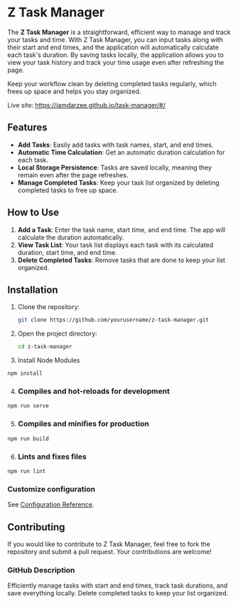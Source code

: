 # Z Task Manager

The **Z Task Manager** is a straightforward, efficient way to manage and track your tasks and time. With Z Task Manager, you can input tasks along with their start and end times, and the application will automatically calculate each task's duration. By saving tasks locally, the application allows you to view your task history and track your time usage even after refreshing the page. 

Keep your workflow clean by deleting completed tasks regularly, which frees up space and helps you stay organized.

Live site: https://iamdarzee.github.io/task-manager/#/

## Features

- **Add Tasks**: Easily add tasks with task names, start, and end times.
- **Automatic Time Calculation**: Get an automatic duration calculation for each task.
- **Local Storage Persistence**: Tasks are saved locally, meaning they remain even after the page refreshes.
- **Manage Completed Tasks**: Keep your task list organized by deleting completed tasks to free up space.

## How to Use

1. **Add a Task**: Enter the task name, start time, and end time. The app will calculate the duration automatically.
2. **View Task List**: Your task list displays each task with its calculated duration, start time, and end time.
3. **Delete Completed Tasks**: Remove tasks that are done to keep your list organized.

## Installation

1. Clone the repository:
   ```bash
   git clone https://github.com/yourusername/z-task-manager.git
   ```
2. Open the project directory:
   ```bash
   cd z-task-manager
   ```
3. Install Node Modules
```
npm install
```

4. ### Compiles and hot-reloads for development
```
npm run serve
```

5. ### Compiles and minifies for production
```
npm run build
```

6. ### Lints and fixes files
```
npm run lint
```

### Customize configuration
See [Configuration Reference](https://cli.vuejs.org/config/).

## Contributing

If you would like to contribute to Z Task Manager, feel free to fork the repository and submit a pull request. Your contributions are welcome!

### GitHub Description

Efficiently manage tasks with start and end times, track task durations, and save everything locally. Delete completed tasks to keep your list organized.


